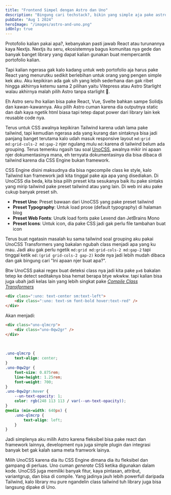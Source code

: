 ```yaml
---
title: "Frontend Simpel dengan Astro dan Uno"
description: "Bingung cari techstack?, bikin yang simple aja pake astro dan unocss"
pubDate: "Aug 1 2024"
heroImage: "/images/astro-and-uno.png"
idOnly: true
---
```


Protofolio kalian pakai apa?, kebanyakan pasti jawab React atau turunannya kaya Nextjs. Nextjs itu seru, ekosistemnya bagus komunitas nya gede dan banyak banget library yang dapat kalian gunakan buat mempercantik portofolio kalian.


Tapi kalian ngerasa gak kalo kadang untuk web portofolio aja harus pake React yang menurutku sedikit berlebihan untuk orang yang pengen simple kek aku. Aku kepikiran ada gak sih yang lebih sederhana dan gak ribet hingga akhirnya ketemu sama 2 pilihan yaitu Vitepress atau Astro Starlight walau akhirnya malah pilih Astro tanpa starlight 🤣.

Eh Astro seru lho kalian bisa pake React, Vue, Svelte bahkan sampe Solidjs dan kawan-kawannya. Aku pilih Astro cuman karena dia outputnya static dan dah kaya ngetik html biasa tapi tetep dapat power dari library lain kek reusable code nya.

Terus untuk CSS awalnya kepikiran Tailwind karena udah lama pake tailwind, tapi kemudian ngerasa ada yang kurang dan sintaknya bisa jadi panjang banget terutama kalo udah masuk responsive layout `md:grid md:grid-cols-2 md:gap-2` njer ngulang mulu `md:`karena di tailwind belum ada grouping. Terus temenku ngasih tau soal [UnoCSS](https://unocss.dev/), awalnya mikir ini apaan njer dokumentasinya mana, eh ternyata dokumentasinya dia bisa dibaca di tailwind karena dia CSS Engine bukan framework.

CSS Engine disini maksudnya dia bisa ngecompile class ke style, kalo Tailwind kan framework jadi kita tinggal pake aja apa yang disediakan. Di UnoCSS dia beda, kita bisa pilih preset kita sesukanya baik itu pake sintaks yang mirip tailwind pake preset tailwind atau yang lain. Di web ini aku pake cukup banyak preset sih.

-   **Preset Uno**: Preset bawaan dari UnoCSS yang pake preset tailwind
-   **Preset Typography**: Untuk load prose (default typography) di halaman blog
-   **Preset Web Fonts**: Unutk load fonts pake Lexend dan JetBrains Mono
-   **Preset Icons**: Untuk icon, dia pake CSS jadi gak perlu file tambahan buat icon

Terus buat ngatasin masalah ku sama tailwind soal grouping aku pakai UnoCSS Transformers yang bakalan ngubah class menjadi apa yang ku mau. Jadi aku gak perlu ngetik `md:grid md:grid-cols-2 md:gap-2` tapi tinggal ketik `md:(grid grid-cols-2 gap-2)` kode nya jadi lebih mudah dibaca dan gak bingung cari "Ini apaan njer buat apa?".

Btw UnoCSS pakai regex buat deteksi class nya jadi kita pake `px6` bakalan tetep ke detect seditaknya bisa hemat berapa btye wkwkw. tapi kalian bisa juga ubah jadi kelas lain yang lebih singkat pake _[Compile Class Transformers](https://unocss.dev/transformers/compile-class)_

```html
<div class=":uno: text-center sm:text-left">
	<div class=":uno: text-sm font-bold hover:text-red" />
</div>
```

Akan menjadi:

```html
<div class="uno-qlmcrp">
	<div class="uno-0qw2gr" />
</div>
```
<br />

```css
.uno-qlmcrp {
	text-align: center;
}
.uno-0qw2gr {
	font-size: 0.875rem;
	line-height: 1.25rem;
	font-weight: 700;
}
.uno-0qw2gr:hover {
	--un-text-opacity: 1;
	color: rgb(248 113 113 / var(--un-text-opacity));
}
@media (min-width: 640px) {
	.uno-qlmcrp {
		text-align: left;
	}
}
```
Jadi simplenya aku milih Astro karena fleksibel bisa pake react dan framework lainnya, development nya juga simple plugin dan integrasi banyak bet gak kalah sama meta framwork lainya.

Milih UnoCSS karena dia itu CSS Engine dimana dia itu fleksibel dan gampang di perluas. Uno cuman *generate* CSS ketika digunakan dalam kode. UnoCSS juga memiliki banyak fitur, kaya pintasan, attribut, variantgrup, dan bisa di compile. Yang jadinya jauh lebih powerfull daripada Tailwind, kalo library mu pure ngandelin class tailwind tuh library juga bisa langsung dipake di Uno.